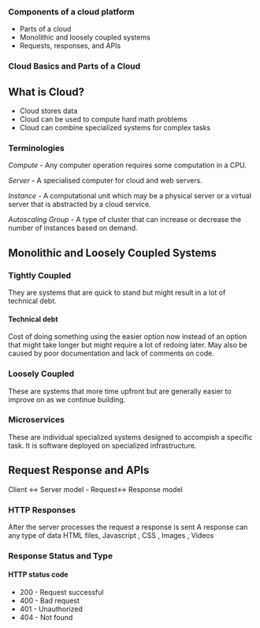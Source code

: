 
### Components of a cloud platform

- Parts of a cloud
- Monolithic and loosely coupled systems
- Requests, responses, and APIs

### Cloud Basics and Parts of a Cloud

## What is Cloud?

 - Cloud stores data
 - Cloud can be used to compute hard math problems
 - Cloud can combine specialized systems for complex tasks

### Terminologies

*Compute* - Any computer operation requires some computation in a CPU.

*Server* - A specialised computer for cloud and web servers.

*Instance* -  A computational unit which may be a physical server or a virtual server that is abstracted by a cloud service.

*Autoscaling Group* - A type of cluster that can increase or decrease the number of instances based on demand.

## Monolithic and Loosely Coupled Systems

### Tightly Coupled

They are systems  that are quick to stand but might result in a lot of technical debt.

#### Technical debt 

Cost of doing something using the easier option now instead of an option that might take longer but might require a lot of redoing later.
May also be caused by poor documentation and lack of comments on code.

### Loosely Coupled 

These are systems that more time upfront but are generally easier to improve on as we continue building.

### Microservices

These are individual specialized systems designed to accompish a specific task. It is software deployed on specialized infrastructure.

## Request Response and APIs

Client :left_right_arrow: Server model - Request:left_right_arrow: Response model

### HTTP Responses

After the server processes the request a response is sent
A response can any type of data HTML files, Javascript , CSS , Images , Videos 

### Response Status and Type

#### HTTP status code 

- 200 - Request successful
- 400 - Bad request
- 401 - Unauthorized
- 404 - Not found
